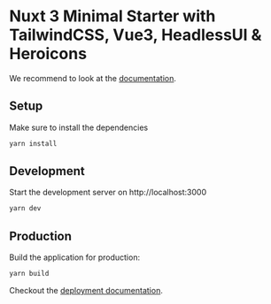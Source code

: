 # Nuxt 3 Minimal Starter with TailwindCSS, Vue3, HeadlessUI & Heroicons

We recommend to look at the [documentation](https://v3.nuxtjs.org).

## Setup

Make sure to install the dependencies

```bash
yarn install
```

## Development

Start the development server on http://localhost:3000

```bash
yarn dev
```

## Production

Build the application for production:

```bash
yarn build
```

Checkout the [deployment documentation](https://v3.nuxtjs.org/docs/deployment).